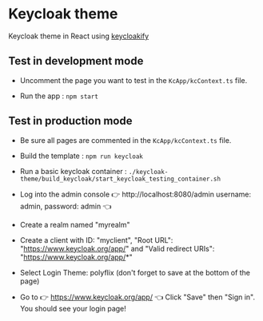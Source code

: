 # Keycloak theme

Keycloak theme in React using [keycloakify](https://docs.keycloakify.dev/)

## Test in development mode

- Uncomment the page you want to test in the `KcApp/kcContext.ts` file.

- Run the app : `npm start`

## Test in production mode

- Be sure all pages are commented in the `KcApp/kcContext.ts` file.

- Build the template : `npm run keycloak`

- Run a basic keycloak container : `./keycloak-theme/build_keycloak/start_keycloak_testing_container.sh`

- Log into the admin console 👉 http://localhost:8080/admin username: admin, password: admin 👈

- Create a realm named "myrealm"

- Create a client with ID: "myclient", "Root URL": "https://www.keycloak.org/app/" and "Valid redirect URIs": "https://www.keycloak.org/app/*"

- Select Login Theme: polyflix (don't forget to save at the bottom of the page)

- Go to 👉 https://www.keycloak.org/app/ 👈 Click "Save" then "Sign in". You should see your login page!
